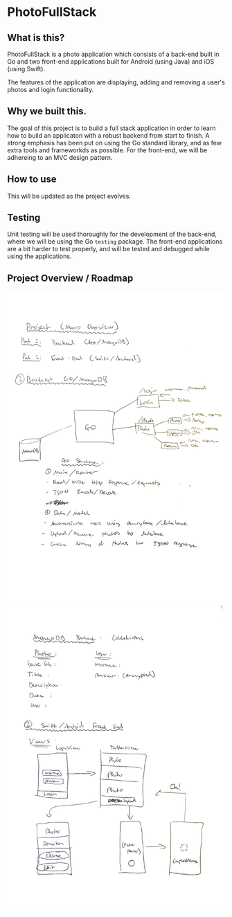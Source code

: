 # PhotoFullStack

## What is this?
PhotoFullStack is a photo application which consists of a back-end built in Go and two front-end applications built for Android (using Java) and iOS (using Swift).

The features of the application are displaying, adding and removing a user's photos and login functionality.

## Why we built this. 
The goal of this project is to build a full stack application in order to learn how to build an applicaton with a robust backend from start to finish. A strong emphasis has been put on using the Go standard library, and as few extra tools and frameworkds as possible. For the front-end, we will be adhereing to an MVC design pattern. 

## How to use
This will be updated as the project evolves.

## Testing
Unit testing will be used thoroughly for the development of the back-end, where we will be using the Go `testing` package. The front-end applications are a bit harder to test properly, and will be tested and debugged while using the applications.

## Project Overview / Roadmap 
![Roadmap page 1](./images/roadmap_1.png)
![Roadmap page 2](./images/roadmap_2.png)

